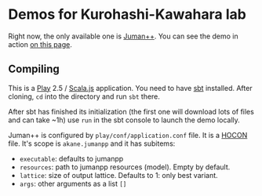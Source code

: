 Demos for Kurohashi-Kawahara lab
==================================================

Right now, the only available one is [Juman++](http://nlp.ist.i.kyoto-u.ac.jp/EN/index.php?JUMAN%2B%2B).
You can see the demo in action [on this page](http://tulip.kuee.kyoto-u.ac.jp/demo/jumanpp_lattice?text=%E5%A4%96%E5%9B%BD%E4%BA%BA%E5%8F%82%E6%94%BF%E6%A8%A9%E3%81%AB%E5%AF%BE%E3%81%99%E3%82%8B%E8%80%83%E3%81%88%E6%96%B9%E3%81%AE%E9%81%95%E3%81%84%E3%80%82).

## Compiling

This is a [Play](https://www.playframework.com/) 2.5 / [Scala.js](https://www.scala-js.org/) application.
You need to have [sbt](http://www.scala-sbt.org/) installed.
After cloning, `cd` into the directory and run `sbt` there.

After sbt has finished its initialization (the first one will download lots of files and can take ~1h)
use `run` in the sbt console to launch the demo locally.

Juman++ is configured by `play/conf/application.conf` file.
It is a [HOCON](https://github.com/typesafehub/config/blob/master/HOCON.md) file.
It's scope is `akane.jumanpp` and it has subitems:

* `executable`: defaults to jumanpp
* `resources`: path to jumanpp resources (model). Empty by default.
* `lattice`: size of output lattice. Defaults to 1: only best variant.
* `args`: other arguments as a list `[]`

